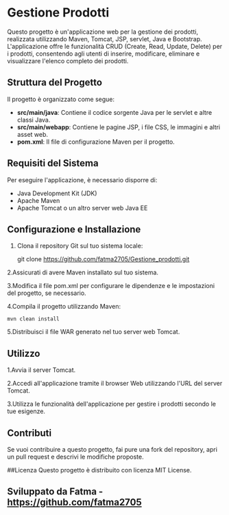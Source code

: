 
# Gestione Prodotti

Questo progetto è un'applicazione web per la gestione dei prodotti, realizzata utilizzando Maven, Tomcat, JSP, servlet, Java e Bootstrap. L'applicazione offre le funzionalità CRUD (Create, Read, Update, Delete) per i prodotti, consentendo agli utenti di inserire, modificare, eliminare e visualizzare l'elenco completo dei prodotti.

## Struttura del Progetto

Il progetto è organizzato come segue:

- **src/main/java**: Contiene il codice sorgente Java per le servlet e altre classi Java.
- **src/main/webapp**: Contiene le pagine JSP, i file CSS, le immagini e altri asset web.
- **pom.xml**: Il file di configurazione Maven per il progetto.

## Requisiti del Sistema

Per eseguire l'applicazione, è necessario disporre di:

- Java Development Kit (JDK)
- Apache Maven
- Apache Tomcat o un altro server web Java EE

## Configurazione e Installazione

1. Clona il repository Git sul tuo sistema locale:


	git clone <https://github.com/fatma2705/Gestione_prodotti.git>

2.Assicurati di avere Maven installato sul tuo sistema.

3.Modifica il file pom.xml per configurare le dipendenze e le impostazioni del progetto, se necessario.

4.Compila il progetto utilizzando Maven:

	mvn clean install

5.Distribuisci il file WAR generato nel tuo server web Tomcat.

## Utilizzo
1.Avvia il server Tomcat.

2.Accedi all'applicazione tramite il browser Web utilizzando l'URL del server Tomcat.

3.Utilizza le funzionalità dell'applicazione per gestire i prodotti secondo le tue esigenze.

## Contributi
Se vuoi contribuire a questo progetto, fai pure una fork del repository, apri un pull request e descrivi le modifiche proposte.

##Licenza
Questo progetto è distribuito con licenza MIT License.

##  Sviluppato da Fatma - https://github.com/fatma2705







